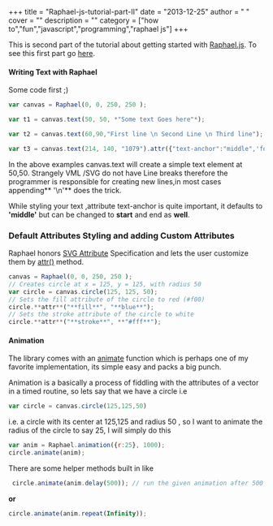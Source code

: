 
+++
title = "Raphael-js-tutorial-part-II"
date = "2013-12-25"
author = " "
cover = ""
description = ""
category = ["how to","fun","javascript","programming","raphael js"]
+++

This is second part of the tutorial about getting started with [Raphael.js](http://raphaeljs.com/). To see this first part go [here](http://www.varunpant.com/posts/raphael-js-tutorial-part-i).

 #### Writing Text with Raphael

 Some code first ;) 
 ```javascript
var canvas = Raphael(0, 0, 250, 250 );

var t1 = canvas.text(50, 50, *"Some text Goes here"*);

var t2 = canvas.text(60,90,"First line \n Second Line \n Third line");

var t3 = canvas.text(214, 140, "1079").attr({"text-anchor":"middle",'font-size':16,"font-family":"arial","fill":"#fff"});
```
  In the above examples canvas.text will create a simple text element at 50,50. Strangely VML /SVG do not have Line breaks therefore the programmer is responsible for creating new lines,in most cases appending** '\n'** does the trick.

 While styling your text ,attribute text-anchor is quite important, it defaults to **'middle'** but can be changed to **start** and end as **well**.

 ### Default Attributes Styling and adding Custom Attributes

 Raphael honors [SVG Attribute](http://www.w3.org/TR/SVG/) Specification and lets the user customize them by [attr()](http://raphaeljs.com/reference.html#Element.attr) method.

 ```javascript
 canvas = Raphael(0, 0, 250, 250 );
// Creates circle at x = 125, y = 125, with radius 50
var circle = canvas.circle(125, 125, 50);
// Sets the fill attribute of the circle to red (#f00)
circle.**attr**("**fill**", "**blue**");
// Sets the stroke attribute of the circle to white
circle.**attr**("**stroke**", **"#fff**");
```
  #### Animation

 The library comes with an [animate](http://raphaeljs.com/reference.html#Element.animate) function which is perhaps one of my favorite implementation, its simple easy and packs a big punch.

 Animation is a basically a process of fiddling with the attributes of a vector in a timed routine, so lets say that we have a circle i.e

 ```javascript
 var circle = canvas.circle(125,125,50) 
 ```

 i.e. a circle with its center at 125,125 and radius 50 , so I want to animate the radius of the circle to say 25, I will simply do this

```javascript
var anim = Raphael.animation({r:25}, 1000);
circle.animate(anim);
```
 There are some helper methods built in like 

```javascript
 circle.animate(anim.delay(500)); // run the given animation after 500 ms
```
 **or** 
```javascript
circle.animate(anim.repeat(Infinity));
```

